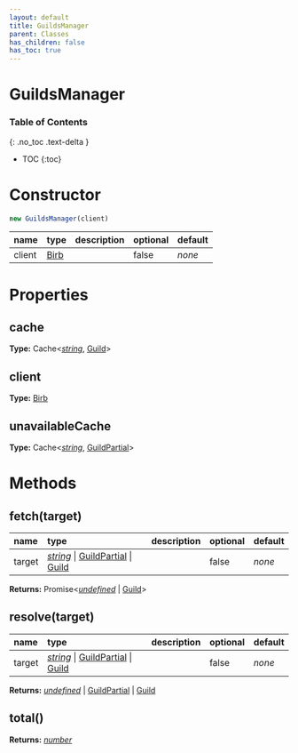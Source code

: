```yaml
---
layout: default
title: GuildsManager
parent: Classes
has_children: false
has_toc: true
---
```


# GuildsManager
### Table of Contents
{: .no_toc .text-delta }

- TOC
{:toc}
# Constructor
```js
new GuildsManager(client)
```

| name | type | description | optional | default |
|:-----|:-----|:------------|:---------|:--------|
| client | [Birb](/classes/Birb) |   | false | *none* |

# Properties
## cache
**Type:** Cache<*[string](https://developer.mozilla.org/en-US/docs/Web/JavaScript/Reference/Global_Objects/string)*, [Guild](/classes/Guild)>

## client
**Type:** [Birb](/classes/Birb)

## unavailableCache
**Type:** Cache<*[string](https://developer.mozilla.org/en-US/docs/Web/JavaScript/Reference/Global_Objects/string)*, [GuildPartial](/classes/GuildPartial)>

# Methods
## fetch(target)
| name | type | description | optional | default |
|:-----|:-----|:------------|:---------|:--------|
| target | *[string](https://developer.mozilla.org/en-US/docs/Web/JavaScript/Reference/Global_Objects/string)* \| [GuildPartial](/classes/GuildPartial) \| [Guild](/classes/Guild) |   | false | *none* |

**Returns:** Promise<*[undefined](https://developer.mozilla.org/en-US/docs/Web/JavaScript/Reference/Global_Objects/undefined)* \| [Guild](/classes/Guild)>

## resolve(target)
| name | type | description | optional | default |
|:-----|:-----|:------------|:---------|:--------|
| target | *[string](https://developer.mozilla.org/en-US/docs/Web/JavaScript/Reference/Global_Objects/string)* \| [GuildPartial](/classes/GuildPartial) \| [Guild](/classes/Guild) |   | false | *none* |

**Returns:** *[undefined](https://developer.mozilla.org/en-US/docs/Web/JavaScript/Reference/Global_Objects/undefined)* \| [GuildPartial](/classes/GuildPartial) \| [Guild](/classes/Guild)

## total()
**Returns:** *[number](https://developer.mozilla.org/en-US/docs/Web/JavaScript/Reference/Global_Objects/number)*

